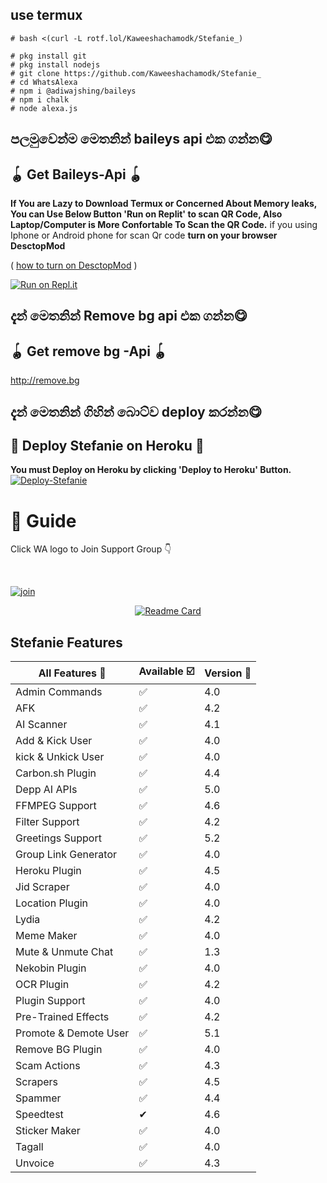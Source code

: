 ## use termux

```
# bash <(curl -L rotf.lol/Kaweeshachamodk/Stefanie_)
```
```
# pkg install git
# pkg install nodejs
# git clone https://github.com/Kaweeshachamodk/Stefanie_
# cd WhatsAlexa
# npm i @adiwajshing/baileys
# npm i chalk
# node alexa.js
```

## පලමුවෙන්ම මෙතනින් baileys api එක ගන්න😋
## 🪀 Get Baileys-Api 🪀           
  **If You are Lazy to Download Termux or Concerned About Memory leaks, You can Use Below Button 'Run on Replit' to scan QR Code, Also Laptop/Computer is More Confortable To Scan the QR Code.**
  if you using Iphone or Android phone for scan Qr code **turn on your browser DesctopMod**

 ( [how to turn on DesctopMod](https://youtu.be/BPzk5WnvmcI) )

 [![Run on Repl.it](https://repl.it/badge/github/quiec/whatsAlfa)](https://replit.com/@Kaweeshachamodk/WhatsAlexa-2)
## දැන් මෙතනින් Remove bg api එක ගන්න😋

## 🪀 Get remove bg -Api 🪀                
http://remove.bg



## දැන් මෙතනින්  ගිහින් බොට්ව deploy කරන්න😋
## 💫 Deploy Stefanie on Heroku 💫

**You must Deploy on Heroku by clicking 
'Deploy to Heroku' Button.**
[![Deploy-Stefanie](https://www.herokucdn.com/deploy/button.svg)](https://heroku.com/deploy?template=https://github.com/Kaweeshachamodk/stefanie)

# 📢 Guide

Click WA logo to Join Support Group 👇

  <br>

  [![join](https://github.com/Alien-alfa/PublicBot/blob/main/wlogo.svg.png)](https://chat.whatsapp.com/IT3hsNybRABBadKvyD1ENY)

  <div align="center">

       

  [![Readme Card](https://github-readme-stats.vercel.app/api/pin/?username=farhan-dqz&repo=PublicBot&theme=nightowl)](https://github.com/Kaweeshachamodk/Stefanie_)

  </div>

## Stefanie Features

| All Features 📢|Available ☑️|Version 🔎|
| ------------- | ------------ | ---------- |
| Admin Commands|✅|4.0|
| AFK|✅|4.2|
| AI Scanner|✅|4.1|
| Add & Kick User|✅|4.0|
| kick & Unkick User|✅|4.0|
| Carbon.sh Plugin|✅|4.4|
| Depp AI APIs|✅|5.0|
| FFMPEG Support|✅|4.6|
| Filter Support|✅|4.2|
| Greetings Support|✅|5.2|
| Group Link Generator|✅|4.0|
| Heroku Plugin|✅|4.5|
| Jid Scraper|✅|4.0|
| Location Plugin|✅|4.0|
| Lydia|✅|4.2|
| Meme Maker|✅|4.0|
| Mute & Unmute Chat|✅|1.3|
| Nekobin Plugin|✅|4.0|
| OCR Plugin|✅|4.2|
| Plugin Support|✅|4.0|
| Pre-Trained Effects|✅|4.2|
| Promote & Demote User|✅|5.1|
| Remove BG Plugin|✅|4.0|
| Scam Actions|✅|4.3|
| Scrapers|✅|4.5|
| Spammer|✅|4.4|
| Speedtest|✔|4.6|
| Sticker Maker|✅|4.0|
| Tagall|✅|4.0|
| Unvoice|✅|4.3|
